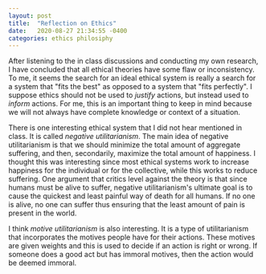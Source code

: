 ```yaml
---
layout: post
title:  "Reflection on Ethics"
date:   2020-08-27 21:34:55 -0400
categories: ethics philosiphy
---
```



After listening to the in class discussions and conducting my own research, I have concluded that all ethical theories have some flaw or inconsistency. To me, it seems the search for an ideal ethical system is really a search for a system that "fits the best" as opposed to a system that "fits perfectly". I suppose ethics should not be used to *justify* actions, but instead used to *inform* actions. For me, this is an important thing to keep in mind because we will not always have complete knowledge or context of a situation. 

There is one interesting ethical system that I did not hear mentioned in class. It is called *negative utilitarianism*. The main idea of negative utilitarianism is that we should minimize the total amount of aggregate suffering, and then, secondarily, maximize the total amount of happiness. I thought this was interesting since most ethical systems work to increase happiness for the individual or for the collective, while this works to reduce suffering. One argument that critics level against the theory is that since humans must be alive to suffer, negative utilitarianism's ultimate goal is to cause the quickest and least painful way of death for all humans. If no one is alive, no one can suffer thus ensuring that the least amount of pain is present in the world. 

I think *motive utilitarianism* is also interesting. It is a type of utilitarianism that incorporates the motives people have for their actions. These motives are given weights and this is used to decide if an action is right or wrong. If someone does a good act but has immoral motives, then the action would be deemed immoral.



